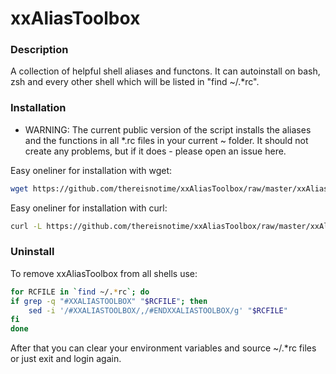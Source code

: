 # xxAliasToolbox

### Description ###
A collection of helpful shell aliases and functons. It can autoinstall on bash, zsh and every other shell which will be listed in "find ~/.*rc".

### Installation ###
* WARNING: The current public version of the script installs the aliases and the functions in all *.rc files in your current ~ folder. It should not create any problems, but if it does - please open an issue here.

Easy oneliner for installation with wget:
```sh
wget https://github.com/thereisnotime/xxAliasToolbox/raw/master/xxAliasToolbox.sh -O /tmp/xxAliasToolbox.sh && chmod +x /tmp/xxAliasToolbox.sh && /tmp/xxAliasToolbox.sh && rm /tmp/xxAliasToolbox.sh
``` 

Easy oneliner for installation with curl:
```sh
curl -L https://github.com/thereisnotime/xxAliasToolbox/raw/master/xxAliasToolbox.sh | sh
``` 

### Uninstall ###
To remove xxAliasToolbox from all shells use:
```sh
for RCFILE in `find ~/.*rc`; do
if grep -q "#XXALIASTOOLBOX" "$RCFILE"; then
	sed -i '/#XXALIASTOOLBOX/,/#ENDXXALIASTOOLBOX/g' "$RCFILE"
fi
done
```
After that you can clear your environment variables and source ~/.*rc files or just exit and login again.
